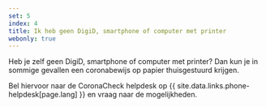 ```yaml
---
set: 5
index: 4
title: Ik heb geen DigiD, smartphone of computer met printer
webonly: true
---
```

Heb je zelf geen DigiD, smartphone of computer met printer? Dan kun je in sommige gevallen een coronabewijs op papier thuisgestuurd krijgen.

Bel hiervoor naar de CoronaCheck helpdesk op {{ site.data.links.phone-helpdesk[page.lang] }} en vraag naar de mogelijkheden.
